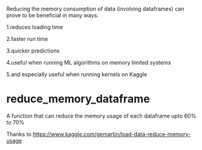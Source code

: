 Reducing the memory consumption of data (involving dataframes) can prove to be beneficial in many ways:

1.reduces loading time

2.faster run time

3.quicker predictions

4.useful when running ML algorithms on memory limited systems

5.and especially useful when running kernels on Kaggle


# reduce_memory_dataframe
A function that can reduce the memory usage of each dataframe upto 60% to 70%


Thanks to https://www.kaggle.com/gemartin/load-data-reduce-memory-usage
